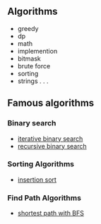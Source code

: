 ## Algorithms
- greedy
- dp
- math
- implemention
- bitmask
- brute force
- sorting
- strings
.
.
.

## Famous algorithms

### Binary search
- [iterative binary search](https://github.com/mo1ein/cs-studies/blob/main/Algorithms/binary%20search/iterative_binary_search.cpp) </li>
- [recursive binary search](https://github.com/mo1ein/cs-studies/blob/main/Algorithms/binary%20search/recursive_binary_search.cpp) </li>

### Sorting Algorithms
- [insertion sort](https://github.com/mo1ein/cs-studies/blob/main/Algorithms/sorting%20algorithms/insertion%20sort/insertion_sort.cpp)</li>


### Find Path Algorithms
- [shortest path with BFS](https://github.com/mo1ein/cs-studies/blob/main/Algorithms/shortestPathBfs.cpp)</li>
